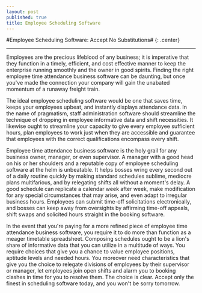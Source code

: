 ```yaml
---
layout: post
published: true
title: Employee Scheduling Software
---
```

#Employee Scheduling Software: Accept No Substitutions# {: .center}
***
Employees are the precious lifeblood of any business; it is imperative that they function in a timely, efficient, and cost effective manner to keep the enterprise running smoothly and the owner in good spirits. Finding the right employee time attendance business software can be daunting, but once you've made the connection your company will gain the unabated momentum of a runaway freight train.

The ideal employee scheduling software would be one that saves time, keeps your employees upbeat, and instantly displays attendance data. In the name of pragmatism, staff administration software should streamline the technique of dropping in employee informative data and shift necessities. It likewise ought to streamline your capacity to give every employee sufficient hours, plan employees to work just when they are accessible and guarantee that employees with the correct qualifications encompass every shift.

Employee time attendance business software is the holy grail for any business owner, manager, or even supervisor. A manager with a good head on his or her shoulders and a reputable copy of employee scheduling software at the helm is unbeatable. It helps bosses wring every second out of a daily routine quickly by making standard schedules sublime, mediocre plans multifarious, and by relegating shifts all without a moment's delay. A good schedule can replicate a calendar week after week, make modification for any special circumstances that may arise, and even adapt to irregular business hours. Employees can submit time-off solicitations electronically, and bosses can keep away from oversights by affirming time-off appeals, shift swaps and solicited hours straight in the booking software.

In the event that you're paying for a more refined piece of employee time attendance business software, you require it to do more than function as a meager timetable spreadsheet. Composing schedules ought to be a lion's share of informative data that you can utilize in a multitude of ways. You require choices that give you a chance to value employee positions, aptitude levels and needed hours. You moreover need characteristics that give you the choice to relegate divisions of employees by their supervisor or manager, let employees join open shifts and alarm you to booking clashes in time for you to resolve them. The choice is clear. Accept only the finest in scheduling software today, and you won't be sorry tomorrow.
